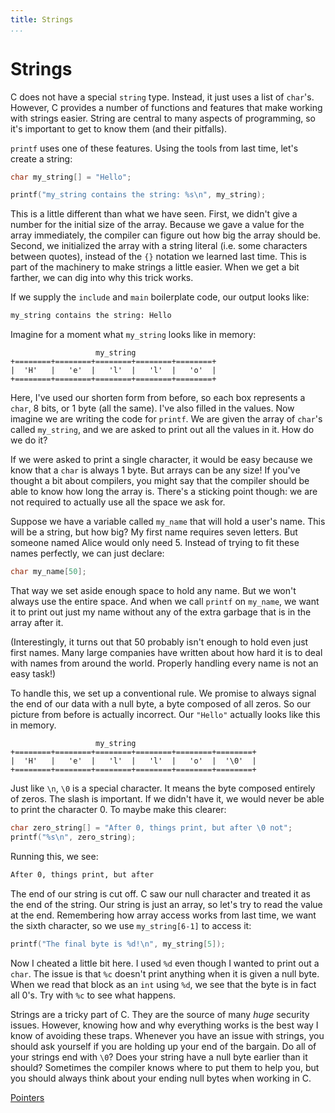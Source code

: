 ```yaml
---
title: Strings
...
```


# Strings

C does not have a special `string` type. Instead, it just uses a list of
`char`'s. However, C provides a number of functions and features that make
working with strings easier. String are central to many aspects of programming,
so it's important to get to know them (and their pitfalls).

`printf` uses one of these features. Using the tools from last time, let's
create a string:

```c
char my_string[] = "Hello";

printf("my_string contains the string: %s\n", my_string);
```

This is a little different than what we have seen. First, we didn't give a
number for the initial size of the array. Because we gave a value for the array
immediately, the compiler can figure out how big the array should be. Second, we
initialized the array with a string literal (i.e. some characters between
quotes), instead of the `{}` notation we learned last time. This is part of the
machinery to make strings a little easier. When we get a bit farther, we can dig
into why this trick works.

If we supply the `include` and `main` boilerplate code, our output looks like:

```bash
my_string contains the string: Hello
```

Imagine for a moment what `my_string` looks like in memory:

                       my_string
    +========+========+========+========+========+
    |  'H'   |   'e'  |   'l'  |   'l'  |   'o'  |
    +========+========+========+========+========+

Here, I've used our shorten form from before, so each box represents a `char`,
8 bits, or 1 byte (all the same). I've also filled in the values. Now imagine we
are writing the code for `printf`. We are given the array of `char`'s called
`my_string`, and we are asked to print out all the values in it. How do we do
it?

If we were asked to print a single character, it would be easy because we know
that a `char` is always 1 byte. But arrays can be any size! If you've thought a
bit about compilers, you might say that the compiler should be able to know how
long the array is. There's a sticking point though: we are not required to
actually use all the space we ask for.

Suppose we have a variable called `my_name` that will hold a user's name. This
will be a string, but how big? My first name requires seven letters. But someone
named Alice would only need 5. Instead of trying to fit these names perfectly,
we can just declare:

```c
char my_name[50];
```

That way we set aside enough space to hold any name. But we won't always use the
entire space. And when we call `printf` on `my_name`, we want it to print out
just my name without any of the extra garbage that is in the array after it.

(Interestingly, it turns out that 50 probably isn't enough to hold even just
first names. Many large companies have written about how hard it is to deal with
names from around the world. Properly handling every name is not an easy task!)

To handle this, we set up a conventional rule. We promise to always signal the
end of our data with a null byte, a byte composed of all zeros. So our picture
from before is actually incorrect. Our `"Hello"` actually looks like this in
memory.

                       my_string
    +========+========+========+========+========+========+
    |  'H'   |   'e'  |   'l'  |   'l'  |   'o'  |  '\0'  |
    +========+========+========+========+========+========+

Just like `\n`, `\0` is a special character. It means the byte composed entirely
of zeros. The slash is important. If we didn't have it, we would never be able
to print the character 0. To maybe make this clearer:

```c
char zero_string[] = "After 0, things print, but after \0 not";
printf("%s\n", zero_string);
```

Running this, we see:

```bash
After 0, things print, but after 
```

The end of our string is cut off. C saw our null character and treated it as the
end of the string. Our string is just an array, so let's try to read the value
at the end. Remembering how array access works from last time, we want the sixth
character, so we use `my_string[6-1]` to access it:

```c
printf("The final byte is %d!\n", my_string[5]);
```

Now I cheated a little bit here. I used `%d` even though I wanted to print out a
`char`. The issue is that `%c` doesn't print anything when it is given a null
byte. When we read that block as an `int` using `%d`, we see that the byte is in
fact all 0's. Try with `%c` to see what happens.

Strings are a tricky part of C. They are the source of many *huge* security
issues. However, knowing how and why everything works is the best way I know of
avoiding these traps. Whenever you have an issue with strings, you should ask
yourself if you are holding up your end of the bargain. Do all of your strings
end with `\0`? Does your string have a null byte earlier than it should?
Sometimes the compiler knows where to put them to help you, but you should
always think about your ending null bytes when working in C.

[Pointers](12-pointers.html)
